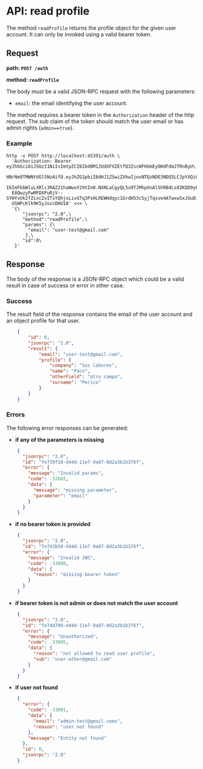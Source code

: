 # API: read profile

The method `readProfile` returns the profile object for the given user
account.  It can only be invoked using a valid bearer token.

## Request

**path: `POST /auth`**

**method: `readProfile`**

The body must be a valid JSON-RPC request with the following
parameters:

* `email`: the email identifying the user account.

The method requires a bearer token in the `Authorization` header of
the http request.  The sub claim of the token should match the user
email or has admin rights (`admin==true`).

### Example

```
http -v POST http://localhost:45391/auth \
  'Authorization: Bearer eyJhbGciOiJSUzI1NiIsImtpZCI6Ikd0M1JUdXFXZEtfQ3ZscWFHUmEyOHdFdmJTRnByU\
  HNrNm9TMWNYdGl5NzAifQ.eyJhZG1pbiI6dHJ1ZSwiZXhwIjoxNTQzNDE3NDQ5LCJpYXQiOjE1MTE4ODE0NDksInN1Yi\
  I6ImFkbWluLXRlc3RAZ21haWwuY29tIn0.NXNLaCgyQL5u9TJMhpXnAlShRB4Ls8ZKQD9yPZnyIekq1ZV4RvhfxrhEkD\
  E8QwzyFwMFDXPuRjV--SYHYvUk2fZixc2vITsYQhjxLivGTq3PsHLREWHdqyc1GrdH53cSyjTqsve4ATwxwSxJUuDiQa\
  USWPcKlk9K5yJozcDHU18' <<< \
  '{\
      "jsonrpc": "2.0",\
      "method":"readProfile",\
      "params": {\
        "email": "user-test@gmail.com"
       },\
      "id":0\
   }'
```


## Response

The body of the response is a JSON-RPC object which could be a valid result
in case of success or error in other case.

### Success

The result field of the response contains the email of the user account
and an object profile for that user.

```json
    {
        "id": 0,
        "jsonrpc": "2.0",
        "result": {
            "email": "user-test@gmail.com",
            "profile": {
                "company": "Sus labores",
                "name": "Paco",
                "otherField": "otro campo",
                "surname": "Perico"
            }
        }
    }
```

### Errors

The following error responses can be generated:

* **if any of the parameters is missing**

```json
    {
      "jsonrpc": "2.0",
      "id": "fe739f10-d44d-11e7-9a07-8d2a3b1b376f",
      "error": {
        "message": "Invalid params",
        "code": -32602,
        "data": {
          "message": "missing parameter",
          "parameter": "email"
        }
      }
    }
```

* **if no bearer token is provided**

```json
    {
      "jsonrpc": "2.0",
      "id": "fe743b50-d44d-11e7-9a07-8d2a3b1b376f",
      "error": {
        "message": "Invalid JWS",
        "code": -33008,
        "data": {
          "reason": "missing bearer token"
        }
      }
    }
```

* **if bearer token is not admin or does not match the user account**

```json
    {
      "jsonrpc": "2.0",
      "id": "fe74d790-d44d-11e7-9a07-8d2a3b1b376f",
      "error": {
        "message": "Unauthorized",
        "code": -33005,
        "data": {
          "reason": "not allowed to read user profile",
          "sub": "user-other@gmail.com"
        }
      }
    }
```
* **if user not found**
```json
    {
      "error": {
        "code": -33001,
        "data": {
          "email": "admin-test@gmail.comx",
          "reason": "user not found"
        },
        "message": "Entity not found"
      },
      "id": 0,
      "jsonrpc": "2.0"
    }
```
